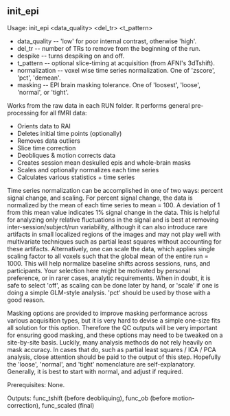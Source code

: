 init_epi
--------
Usage: init_epi <data_quality> <del_tr> <t_pattern> <normalization> <masking>

+ data_quality -- 'low' for poor internal contrast, otherwise 'high'.
+ del_tr -- number of TRs to remove from the beginning of the run.
+ despike -- turns despiking on and off.
+ t_pattern -- optional slice-timing at acquisition (from AFNI's 3dTshift).
+ normalization -- voxel wise time series normalization. One of 'zscore', 'pct', 'demean'.
+ masking -- EPI brain masking tolerance. One of 'loosest', 'loose', 'normal', or 'tight'.

Works from the raw data in each RUN folder. It performs general pre-processing for all fMRI data:

+ Orients data to RAI
+ Deletes initial time points (optionally)
+ Removes data outliers
+ Slice time correction
+ Deobliques \& motion corrects data
+ Creates session mean deskulled epis and whole-brain masks
+ Scales and optionally normalizes each time series
+ Calculates various statistics + time series

Time series normalization can be accomplished in one of two ways: percent signal change, and scaling. For percent signal change, the data is normalized by the mean of each time series to mean = 100. A deviation of 1 from this mean value indicates 1% signal change in the data. This is helpful for analyzing only relative fluctuations in the signal and is best at removing inter-session/subject/run variability, although it can also introduce rare artifacts in small localized regions of the images and may not play well with multivariate techniques such as partial least squares without accounting for these artifacts. Alternatively, one can scale the data, which applies single scaling factor to all voxels such that the global mean of the entire run = 1000. This will help normalize baseline shifts across sessions, runs, and participants. Your selection here might be motivated by personal preference, or in rarer cases, analytic requirements. When in doubt, it is safe to select 'off', as scaling can be done later by hand, or 'scale' if one is doing a simple GLM-style analysis. 'pct' should be used by those with a good reason.

Masking options are provided to improve masking performance across various acquisition types, but it is very hard to devise a simple one-size fits all solution for this option. Therefore the QC outputs will be very important for ensuring good masking, and these options may need to be tweaked on a site-by-site basis. Luckily, many analysis methods do not rely heavily on mask accuracy. In cases that do, such as partial least squares / ICA / PCA analysis, close attention should be paid to the output of this step. Hopefully the 'loose', 'normal', and 'tight' nomenclature are self-explanatory. Generally, it is best to start with normal, and adjust if required.

Prerequisites: None.

Outputs: func_tshift (before deobliquing), func_ob (before motion-correction), func_scaled (final)
